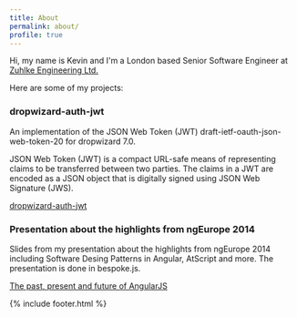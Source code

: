 ```yaml
---
title: About
permalink: about/
profile: true
---
```


Hi, my name is Kevin and I'm a London based Senior Software Engineer at [Zuhlke Engineering Ltd.](http://www.zuehlke.com/)

Here are some of my projects:

### dropwizard-auth-jwt
An implementation of the JSON Web Token (JWT) draft-ietf-oauth-json-web-token-20 for dropwizard 7.0.

JSON Web Token (JWT) is a compact URL-safe means of representing claims to be transferred between
two parties. The claims in a JWT are encoded as a JSON object that
is digitally signed using JSON Web Signature (JWS).

[dropwizard-auth-jwt](https://github.com/ToastShaman/dropwizard-auth-jwt)

### Presentation about the highlights from ngEurope 2014

Slides from my presentation about the highlights from ngEurope 2014
including Software Desing Patterns in Angular, AtScript and more.
The presentation is done in bespoke.js.

[The past, present and future of AngularJS](/assets/presentations/zuhlke-ngeurope-BLT/index.html)

{% include footer.html %}
